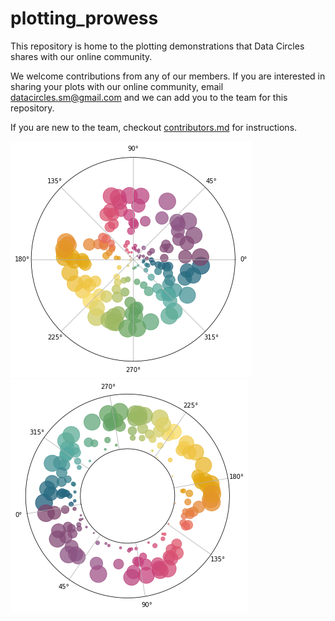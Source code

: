 # plotting_prowess
This repository is home to the plotting demonstrations that Data Circles shares with our online community. 

We welcome contributions from any of our members. If you are interested in sharing your plots with our online community, email datacircles.sm@gmail.com and we can add you to the team for this repository.

If you are new to the team, checkout [contributors.md](https://github.com/DataCircles/plotting_prowess/blob/master/contributors.md) for instructions. 

![](images/plot.png) ![](images/plot2.png)

